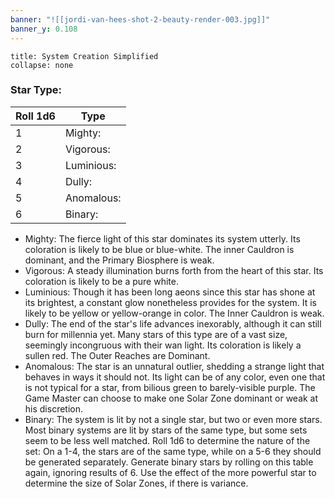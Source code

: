 ```yaml
---
banner: "![[jordi-van-hees-shot-2-beauty-render-003.jpg]]"
banner_y: 0.108
---
```

```ad-GM_Note
title: System Creation Simplified
collapse: none
```

### Star Type:
| Roll 1d6 | Type      |
| -------- | --------- |
| 1        | Mighty:  |
| 2        | Vigorous:  |
| 3        | Luminious:   |
| 4        | Dully:|
| 5        | Anomalous:  |
| 6        | Binary:  |

* Mighty: The fierce light of this star dominates its system utterly. Its coloration is likely to be blue or blue-white. The inner Cauldron is dominant, and the Primary Biosphere is weak.
* Vigorous: A steady illumination burns forth from the heart of this star. Its coloration is likely to be a pure white. 
* Luminious: Though it has been long aeons since this star has shone at its brightest, a constant glow nonetheless provides for the system. It is likely to be yellow or yellow-orange in color. The Inner Cauldron is weak. 
* Dully: The end of the star's life advances inexorably, although it can still burn for millennia yet. Many stars of this type are of a vast size, seemingly incongruous with their wan light. Its coloration is likely a sullen red. The Outer Reaches are Dominant.
* Anomalous: The star is an unnatural outlier, shedding a strange light that behaves in ways it should not. Its light can be of any color, even one that is not typical for a star, from bilious green to barely-visible purple. The Game Master can choose to make one Solar Zone dominant or weak at his discretion. 
* Binary: The system is lit by not a single star, but two or even more stars. Most binary systems are lit by stars of the same type, but some sets seem to be less well matched. Roll 1d6 to determine the nature of the set: On a 1-4, the stars are of the same type, while on a 5-6 they should be generated separately. Generate binary stars by rolling on this table again, ignoring results of 6. Use the effect of the more powerful star to determine the size of Solar Zones, if there is variance.